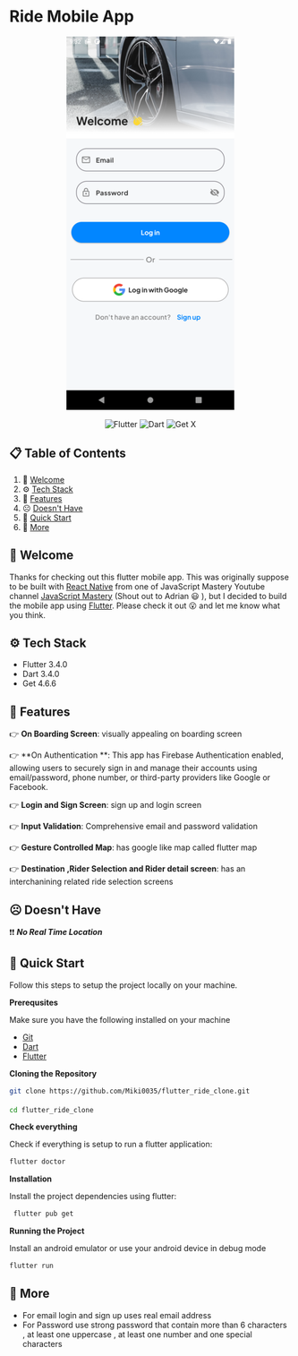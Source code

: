 # Ride Mobile App

<div align="center">

![login screen](./assets/images/login_screen.png)

</div>

<p align="center">
  <img src="https://img.shields.io/badge/Flutter-%2302569B.svg?style=for-the-badge&logo=Flutter&logoColor=white" alt="Flutter"/>
  <img src="https://img.shields.io/badge/Dart-%230175C2.svg?style=for-the-badge&logo=Dart&logoColor=white" alt="Dart"/>
  <img src="https://img.shields.io/badge/GetX-%23DC68F5.svg?style=for-the-badge&logo=flutter&logoColor=white" alt="Get X"/>
</p>

## 📋 <a name="table">Table of Contents</a>

1. 👋 [Welcome](#welcome)
2. ⚙️ [Tech Stack](#tech-stack)
3. 🔋 [Features](#features)
4. ☹️ [Doesn't Have](#doesnt-have)
5. 🤸 [Quick Start](#quick-start)
6. 🚀 [More](#more)

## <a name="welcome"> 👋 Welcome </a>

Thanks for checking out this flutter mobile app. This was originally suppose to be built
with [React Native](https://reactnative.dev/) from one of JavaScript Mastery Youtube
channel [JavaScript Mastery](https://www.youtube.com/watch?v=kmy_YNhl0mw&t=13465s) (Shout out to
Adrian 😃 ), but I decided to build the mobile app using [Flutter](https://flutter.dev/). Please
check it out 😮 and let me know what you think.

## <a name="tech-stack">⚙️ Tech Stack </a>

- Flutter 3.4.0
- Dart 3.4.0
- Get 4.6.6

## <a name="features">🔋 Features</a>

👉 **On Boarding Screen**: visually appealing on boarding screen

👉 **On Authentication **: This app has Firebase Authentication enabled, allowing users to securely
sign in and manage their accounts using email/password, phone number, or third-party providers like
Google or Facebook.

👉 **Login and Sign Screen**: sign up and login screen

👉 **Input Validation**: Comprehensive email and password validation

👉 **Gesture Controlled Map**: has google like map called flutter map

👉 **Destination ,Rider Selection and Rider detail screen**: has an interchanining related ride
selection screens

## <a name="doesnt-have"> ☹️ Doesn't Have </a>

❗❗ **_No Real Time Location_**

## <a name="quick-start"> 🤸 Quick Start </a>

Follow this steps to setup the project locally on your machine.

**Prerequsites**

Make sure you have the following installed on your machine

- [Git](https://git-scm.com/)
- [Dart](https://dart.dev/get-dart)
- [Flutter](https://docs.flutter.dev/get-started/)

**Cloning the Repository**

```bash
git clone https://github.com/Miki0035/flutter_ride_clone.git

cd flutter_ride_clone
```

**Check everything**

Check if everything is setup to run a flutter application:

```bash
flutter doctor
```

**Installation**

Install the project dependencies using flutter:

```bash
 flutter pub get
```

**Running the Project**

Install an android emulator or use your android device in debug mode

```bash
flutter run
```

## <a name="more"> 🚀 More </a>

- For email login and sign up uses real email address
- For Password use strong password that contain more than 6 characters , at least one uppercase , at
  least one number and one special characters
